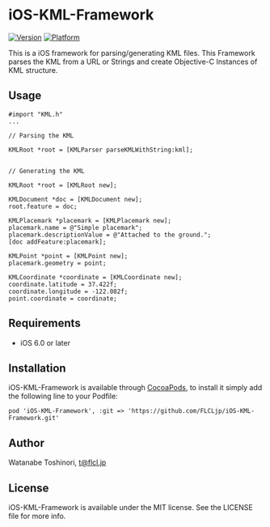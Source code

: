 # iOS-KML-Framework

[![Version](http://cocoapod-badges.herokuapp.com/v/iOS-KML-Framework/badge.png)](http://cocoadocs.org/docsets/iOS-KML-Framework)
[![Platform](http://cocoapod-badges.herokuapp.com/p/iOS-KML-Framework/badge.png)](http://cocoadocs.org/docsets/iOS-KML-Framework)

This is a iOS framework for parsing/generating KML files.
This Framework parses the KML from a URL or Strings and create Objective-C Instances of KML structure. 

## Usage

```objc
#import "KML.h"
...

// Parsing the KML

KMLRoot *root = [KMLParser parseKMLWithString:kml];


// Generating the KML

KMLRoot *root = [KMLRoot new];

KMLDocument *doc = [KMLDocument new];
root.feature = doc;

KMLPlacemark *placemark = [KMLPlacemark new];
placemark.name = @"Simple placemark";
placemark.descriptionValue = @"Attached to the ground.";
[doc addFeature:placemark];

KMLPoint *point = [KMLPoint new];
placemark.geometry = point;

KMLCoordinate *coordinate = [KMLCoordinate new];
coordinate.latitude = 37.422f;
coordinate.longitude = -122.082f;
point.coordinate = coordinate;
```

## Requirements

- iOS 6.0 or later

## Installation

iOS-KML-Framework is available through [CocoaPods](http://cocoapods.org), to install
it simply add the following line to your Podfile:

    pod 'iOS-KML-Framework', :git => 'https://github.com/FLCLjp/iOS-KML-Framework.git'

## Author

Watanabe Toshinori, t@flcl.jp

## License

iOS-KML-Framework is available under the MIT license. See the LICENSE file for more info.
